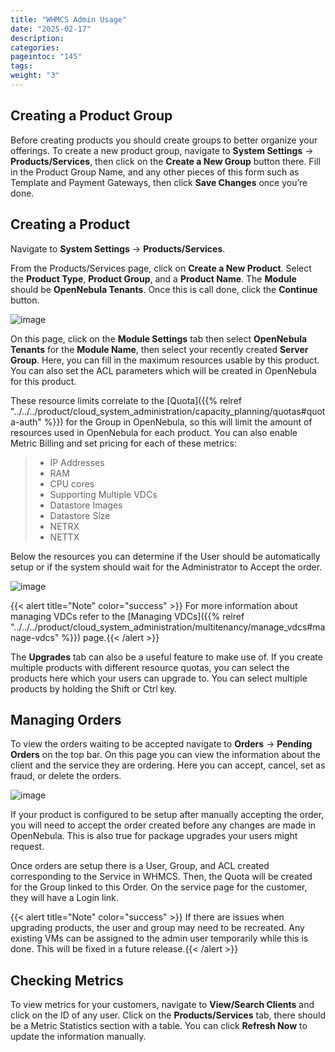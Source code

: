 ```yaml
---
title: "WHMCS Admin Usage"
date: "2025-02-17"
description:
categories:
pageintoc: "145"
tags:
weight: "3"
---
```


<a id="whmcs-tenants-admin"></a>

<!--# WHMCS Tenants Module Administrator Usage -->

## Creating a Product Group

Before creating products you should create groups to better organize your offerings.  To create a new product group, navigate to **System Settings** -> **Products/Services**, then click on the **Create a New Group** button there. Fill in the Product Group Name, and any other pieces of this form such as Template and Payment Gateways, then click **Save Changes** once you’re done.

## Creating a Product

Navigate to **System Settings** -> **Products/Services**.

From the Products/Services page, click on **Create a New Product**.  Select the **Product Type**, **Product Group**, and a **Product Name**.  The **Module** should be **OpenNebula Tenants**.  Once this is call done, click the **Continue** button.

![image](/images/whmcs_tenants_new_product.png)

On this page, click on the **Module Settings** tab then select **OpenNebula Tenants** for the **Module Name**, then select your recently created **Server Group**.  Here, you can fill in the maximum resources usable by this product. You can also set the ACL parameters which will be created in OpenNebula for this product.

These resource limits correlate to the [Quota]({{% relref "../../../product/cloud_system_administration/capacity_planning/quotas#quota-auth" %}}) for the Group in OpenNebula, so this will limit the amount of resources used in OpenNebula for each product.  You can also enable Metric Billing and set pricing for each of these metrics:

> * IP Addresses
> * RAM
> * CPU cores
> * Supporting Multiple VDCs
> * Datastore Images
> * Datastore Size
> * NETRX
> * NETTX

Below the resources you can determine if the User should be automatically setup or if the system should wait for the Administrator to Accept the order.

![image](/images/whmcs_tenants_module_settings.png)

{{< alert title="Note" color="success" >}}
For more information about managing VDCs refer to the [Managing VDCs]({{% relref "../../../product/cloud_system_administration/multitenancy/manage_vdcs#manage-vdcs" %}}) page.{{< /alert >}} 

The **Upgrades** tab can also be a useful feature to make use of.  If you create multiple products with different resource quotas, you can select the products here which your users can upgrade to.  You can select multiple products by holding the Shift or Ctrl key.

## Managing Orders

To view the orders waiting to be accepted navigate to **Orders** -> **Pending Orders** on the top bar. On this page you can view the information about the client and the service they are ordering. Here you can accept, cancel, set as fraud, or delete the orders.

![image](/images/whmcs_tenants_accept_order.png)

If your product is configured to be setup after manually accepting the order, you will need to accept the order created before any changes are made in OpenNebula. This is also true for package upgrades your users might request.

Once orders are setup there is a User, Group, and ACL created corresponding to the Service in WHMCS. Then, the Quota will be created for the Group linked to this Order. On the service page for the customer, they will have a Login link.

{{< alert title="Note" color="success" >}}
If there are issues when upgrading products, the user and group may need to be recreated. Any existing VMs can be assigned to the admin user temporarily while this is done. This will be fixed in a future release.{{< /alert >}} 

## Checking Metrics

To view metrics for your customers, navigate to **View/Search Clients** and click on the ID of any user. Click on the **Products/Services** tab, there should be a Metric Statistics section with a table. You can click **Refresh Now** to update the information manually.
